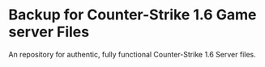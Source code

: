 # Backup for Counter-Strike 1.6 Game server Files
An repository for authentic, fully functional Counter-Strike 1.6 Server files.
